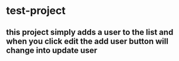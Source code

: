 # test-project
## this project simply adds a user to the list and when you click edit the add user button will change into update user
